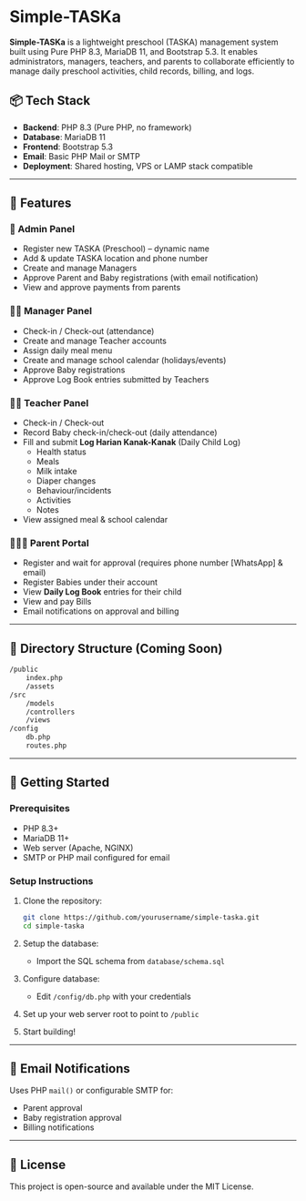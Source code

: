 # Simple-TASKa

**Simple-TASKa** is a lightweight preschool (TASKA) management system built using Pure PHP 8.3, MariaDB 11, and Bootstrap 5.3. It enables administrators, managers, teachers, and parents to collaborate efficiently to manage daily preschool activities, child records, billing, and logs.

## 📦 Tech Stack

- **Backend**: PHP 8.3 (Pure PHP, no framework)
- **Database**: MariaDB 11
- **Frontend**: Bootstrap 5.3
- **Email**: Basic PHP Mail or SMTP
- **Deployment**: Shared hosting, VPS or LAMP stack compatible

---

## 🧩 Features

### 🔐 Admin Panel
- Register new TASKA (Preschool) – dynamic name
- Add & update TASKA location and phone number
- Create and manage Managers
- Approve Parent and Baby registrations (with email notification)
- View and approve payments from parents

### 👨‍💼 Manager Panel
- Check-in / Check-out (attendance)
- Create and manage Teacher accounts
- Assign daily meal menu
- Create and manage school calendar (holidays/events)
- Approve Baby registrations
- Approve Log Book entries submitted by Teachers

### 👩‍🏫 Teacher Panel
- Check-in / Check-out
- Record Baby check-in/check-out (daily attendance)
- Fill and submit **Log Harian Kanak-Kanak** (Daily Child Log)
  - Health status
  - Meals
  - Milk intake
  - Diaper changes
  - Behaviour/incidents
  - Activities
  - Notes
- View assigned meal & school calendar

### 👨‍👩‍👧 Parent Portal
- Register and wait for approval (requires phone number [WhatsApp] & email)
- Register Babies under their account
- View **Daily Log Book** entries for their child
- View and pay Bills
- Email notifications on approval and billing

---

## 📂 Directory Structure (Coming Soon)

```bash
/public
    index.php
    /assets
/src
    /models
    /controllers
    /views
/config
    db.php
    routes.php
````

---

## 🚀 Getting Started

### Prerequisites

* PHP 8.3+
* MariaDB 11+
* Web server (Apache, NGINX)
* SMTP or PHP mail configured for email

### Setup Instructions

1. Clone the repository:

   ```bash
   git clone https://github.com/yourusername/simple-taska.git
   cd simple-taska
   ```

2. Setup the database:

   * Import the SQL schema from `database/schema.sql`

3. Configure database:

   * Edit `/config/db.php` with your credentials

4. Set up your web server root to point to `/public`

5. Start building!

---

## 📧 Email Notifications

Uses PHP `mail()` or configurable SMTP for:

* Parent approval
* Baby registration approval
* Billing notifications

---

## 📖 License

This project is open-source and available under the MIT License.
